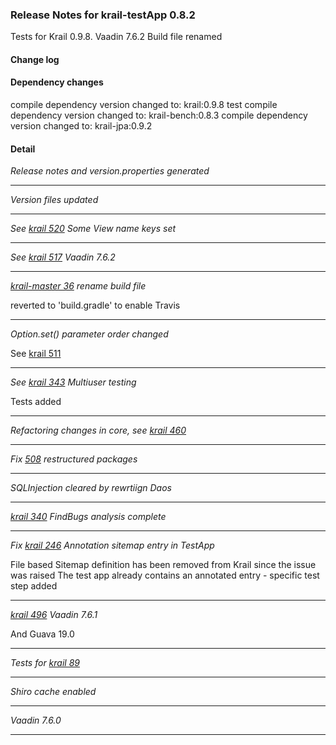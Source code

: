 ### Release Notes for krail-testApp 0.8.2

Tests for Krail 0.9.8.  Vaadin 7.6.2 Build file renamed

#### Change log



#### Dependency changes

   compile dependency version changed to: krail:0.9.8
   test compile dependency version changed to: krail-bench:0.8.3
   compile dependency version changed to: krail-jpa:0.9.2

#### Detail

*Release notes and version.properties generated*


---
*Version files updated*


---
*See [krail 520](https://github.com/davidsowerby/krail/issues/520) Some View name keys set*


---
*See [krail 517](https://github.com/davidsowerby/krail/issues/517) Vaadin 7.6.2*


---
*[krail-master 36](https://github.com/davidsowerby/krail-master/issues/36) rename build file*

reverted to 'build.gradle' to enable Travis


---
*Option.set() parameter order changed*

See [krail 511](https://github.com/davidsowerby/krail/issues/511)


---
*See [krail 343](https://github.com/davidsowerby/krail/issues/343) Multiuser testing*

Tests added


---
*Refactoring changes in core, see [krail 460](https://github.com/davidsowerby/krail/issues/460)*


---
*Fix [508](https://github.com/davidsowerby/krail-testApp/issues/508) restructured packages*


---
*SQLInjection cleared by rewrtiign Daos*


---
*[krail 340](https://github.com/davidsowerby/krail/issues/340) FindBugs analysis complete*


---
*Fix [krail 246](https://github.com/davidsowerby/krail/issues/246) Annotation sitemap entry in TestApp*

File based Sitemap definition has been removed from Krail since the issue was raised
 The test app already contains an annotated entry - specific test step added


---
*[krail 496](https://github.com/davidsowerby/krail/issues/496) Vaadin 7.6.1*

And Guava 19.0


---
*Tests for [krail 89](https://github.com/davidsowerby/krail/issues/89)*


---
*Shiro cache enabled*


---
*Vaadin 7.6.0*


---
